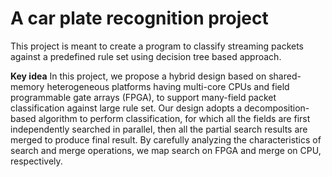 # A car plate recognition project
This project is meant to create a program to classify streaming packets against a predefined rule set using decision tree based approach. 

**Key idea**
In this project, we propose a hybrid design based on shared-memory heterogeneous platforms having multi-core CPUs and field programmable gate arrays (FPGA), to support many-field packet classification against large rule set. Our design adopts a decomposition-based algorithm to perform classification, for which all the fields are first independently searched in parallel, then all the partial search results are merged to produce final result. By carefully analyzing the characteristics of search and merge operations, we map search on FPGA and merge on CPU, respectively.


